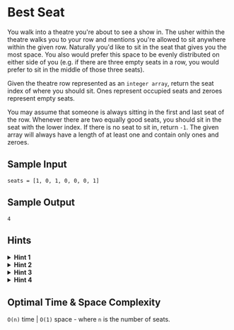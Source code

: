 # Best Seat

You walk into a theatre you're about to see a show in. The usher within the theatre walks you to your row and mentions you're allowed to sit anywhere within the given row. Naturally you'd like to sit in the seat that gives you the most space. You also would prefer this space to be evenly distributed on either side of you (e.g. if there are three empty seats in a row, you would prefer to sit in the middle of those three seats).

Given the theatre row represented as an `integer array`, return the seat index of where you should sit. Ones represent occupied seats and zeroes represent empty seats.

You may assume that someone is always sitting in the first and last seat of the row. Whenever there are two equally good seats, you should sit in the seat with the lower index. If there is no seat to sit in, return `-1`. The given array will always have a length of at least one and contain only ones and zeroes.

## Sample Input

```plaintext
seats = [1, 0, 1, 0, 0, 0, 1]
```

## Sample Output

```plaintext
4
```

## Hints

<details>
<summary><b>Hint 1</b></summary>

Try thinking about this problem in real life. How would you determine what seat has the most space?

</details>

<details>
<summary><b>Hint 2</b></summary>

The best seat will always be within the longest contiguous subarray of all zeros.

</details>

<details>
<summary><b>Hint 3</b></summary>

Once you find the longest contiguous subarray of empty seats, how can you choose where to sit within that subarray?

</details>

<details>
<summary><b>Hint 4</b></summary>

How can you find the midpoint between two people?

</details>

## Optimal Time & Space Complexity

`O(n)` time | `O(1)` space - where `n` is the number of seats.
